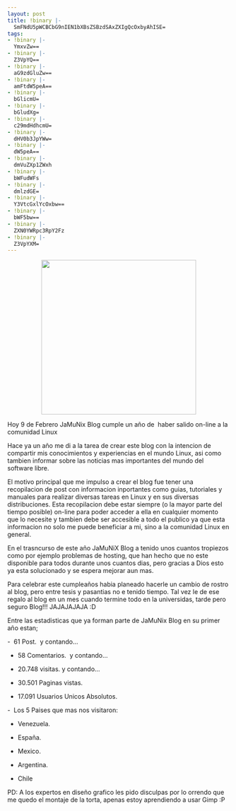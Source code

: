 ```yaml
---
layout: post
title: !binary |-
  SmFNdU5pWCBCbG9nIEN1bXBsZSBzdSAxZXIgQcOxbyAhISE=
tags:
- !binary |-
  YmxvZw==
- !binary |-
  Z3VpYQ==
- !binary |-
  aG9zdGluZw==
- !binary |-
  amFtdW5peA==
- !binary |-
  bGlicmU=
- !binary |-
  bGludXg=
- !binary |-
  c29mdHdhcmU=
- !binary |-
  dHV0b3JpYWw=
- !binary |-
  dW5peA==
- !binary |-
  dmVuZXp1ZWxh
- !binary |-
  bWFudWFs
- !binary |-
  dmlzdGE=
- !binary |-
  Y3VtcGxlYcOxbw==
- !binary |-
  bWF5bw==
- !binary |-
  ZXN0YWRpc3RpY2Fz
- !binary |-
  Z3VpYXM=
---
```

<p style="text-align: center;"><a href="http://blog.jam.net.ve"><img class="aligncenter" src="http://blog.jam.net.ve/imagenes/cumple-jamunix-1.jpg" alt="" width="350" height="350" /></a></p>
Hoy 9 de Febrero JaMuNix Blog cumple un año de  haber salido on-line a la comunidad Linux

Hace ya un año me di a la tarea de crear este blog con la intencion de compartir mis conocimientos y experiencias en el mundo Linux, asi como tambien informar sobre las noticias mas importantes del mundo del software libre.

El motivo principal que me impulso a crear el blog fue tener una recopilacion de post con informacion inportantes como guias, tutoriales y  manuales para realizar diversas tareas en Linux y en sus diversas distribuciones. Esta recopilacion debe estar siempre (o la mayor parte del tiempo posible) on-line para poder acceder a ella en cualquier momento que lo necesite y tambien debe ser accesible a todo el publico ya que esta informacion no solo me puede beneficiar a mi, sino a la comunidad Linux en general.

En el trasncurso de este año JaMuNiX Blog a tenido unos cuantos tropiezos como por ejemplo problemas de hosting, que han hecho que no este disponible para todos durante unos cuantos dias, pero gracias a Dios esto ya esta solucionado y se espera mejorar aun mas.

Para celebrar este cumpleaños habia planeado hacerle un cambio de rostro al blog, pero entre tesis y pasantias no e tenido tiempo. Tal vez le de ese regalo al blog en un mes cuando termine todo en la universidas, tarde pero seguro Blog!!! JAJAJAJAJA :D

Entre las estadisticas que ya forman parte de JaMuNix Blog en su primer año estan;

-  61 Post.  y contando...

- 58 Comentarios.  y contando...

- 20.748 visitas. y contando...

- 30.501 Paginas vistas.

- 17.091 Usuarios Unicos Absolutos.

-  Los 5 Paises que mas nos visitaron:

* Venezuela.

* España.

* Mexico.

* Argentina.

* Chile

PD: A los expertos en diseño grafico les pido disculpas por lo orrendo que me quedo el montaje de la torta, apenas estoy aprendiendo a usar Gimp :P
